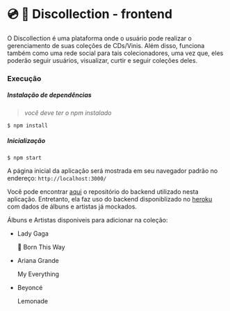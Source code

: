 # :cd: :star2: Discollection - frontend

O Discollection é uma plataforma onde o usuário pode realizar o gerenciamento de suas coleções de CDs/Vinis. Além disso, funciona também como uma rede social para tais colecionadores, uma vez que, eles poderão seguir usuários, visualizar, curtir e seguir coleções deles. 

### Execução

##### Instalação de dependências

> _você deve ter o npm instalado_

``` 
$ npm install 
```

##### Inicialização
``` 
$ npm start 
```

A página inicial da aplicação será mostrada em seu navegador padrão no endereço: `http://localhost:3000/` 

Você pode encontrar [aqui](https://github.com/DavidMedeiros/collections-backend) o repositório do backend utilizado nesta aplicação. Entretanto, ela faz uso do backend disponiblizado no [heroku](https://discollection.herokuapp.com/api-docs) com dados de álbuns e artistas já mockados. 

Álbuns e Artistas disponiveis para adicionar na coleção:
- Lady Gaga

  :small_red_triangle: Born This Way
  
- Ariana Grande

  My Everything
  
- Beyoncé
  
  Lemonade

